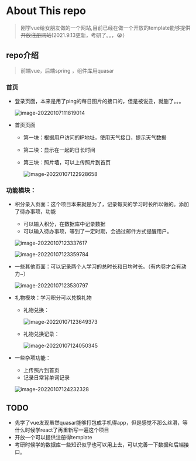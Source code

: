 # About This repo 

> 刚学vue给女朋友做的一个网站,目前已经在做一个开放的template能够提供~~开放注册网站~~(2021.9.13更新，考研了。。，:sob:）

## repo介绍

> 前端vue，后端spring ，组件库用quasar

### 首页

- 登录页面，本来是用了ping的每日图片的接口的，但是被说丑，就删了。。。

  ![image-20220107111819014](https://gitee.com/xwyzsn/Picture/raw/master/image-20220107111819014.png)

- 首页页面

  - 第一块：根据用户访问的IP地址，使用天气接口，提示天气数据

  - 第二块：显示在一起的日长时间

  - 第三块：照片墙，可以上传照片到首页

    ![image-20220107122928658](https://gitee.com/xwyzsn/Picture/raw/master/image-20220107122928658.png)

### 功能模块：

- 积分录入页面：这个项目本来就是为了，记录每天的学习时长所以做的。添加了待办事项，功能

  - 可以输入积分，在数据库中记录数据
  - 可以输入待办事项，等到了一定时期，会通过邮件方式提醒用户。

  ![image-20220107123337617](https://gitee.com/xwyzsn/Picture/raw/master/image-20220107123337617.png)

  ![image-20220107123359784](https://gitee.com/xwyzsn/Picture/raw/master/image-20220107123359784.png)

- 一些其他页面：可以记录两个人学习的总时长和日均时长。（有内卷才会有动力~）

  ![image-20220107123530797](https://gitee.com/xwyzsn/Picture/raw/master/image-20220107123530797.png)

- 礼物模块：学习积分可以兑换礼物

  - 礼物兑换：

    ![image-20220107123649373](https://gitee.com/xwyzsn/Picture/raw/master/image-20220107123649373.png)

  - 礼物兑换记录：

    ![image-20220107124050345](https://gitee.com/xwyzsn/Picture/raw/master/image-20220107124050345.png)

- 一些杂项功能：

  - 上传照片到首页
  - 记录日常背单词记录

  ![image-20220107124232328](https://gitee.com/xwyzsn/Picture/raw/master/image-20220107124232328.png)



## TODO

- 先学了vue发现虽然quasar能够打包成手机得app，但是感觉不那么丝滑，等什么时候学react了再重新写一遍这个项目
- 开放一个可以提供注册得template
- 考研时候学的数据库一些知识似乎也可以用上去，可以完善一下数据和后端接口。